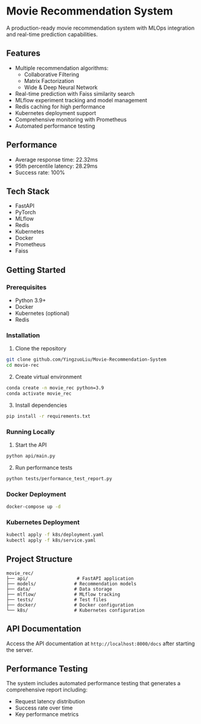 # Movie Recommendation System

A production-ready movie recommendation system with MLOps integration and real-time prediction capabilities.

## Features

- Multiple recommendation algorithms:
  - Collaborative Filtering
  - Matrix Factorization
  - Wide & Deep Neural Network
- Real-time prediction with Faiss similarity search
- MLflow experiment tracking and model management
- Redis caching for high performance
- Kubernetes deployment support
- Comprehensive monitoring with Prometheus
- Automated performance testing

## Performance

- Average response time: 22.32ms
- 95th percentile latency: 28.29ms
- Success rate: 100%

## Tech Stack

- FastAPI
- PyTorch
- MLflow
- Redis
- Kubernetes
- Docker
- Prometheus
- Faiss

## Getting Started

### Prerequisites

- Python 3.9+
- Docker
- Kubernetes (optional)
- Redis

### Installation

1. Clone the repository
```bash
git clone github.com/YingzuoLiu/Movie-Recommendation-System
cd movie-rec
```

2. Create virtual environment
```bash
conda create -n movie_rec python=3.9
conda activate movie_rec
```

3. Install dependencies
```bash
pip install -r requirements.txt
```

### Running Locally

1. Start the API
```bash
python api/main.py
```

2. Run performance tests
```bash
python tests/performance_test_report.py
```

### Docker Deployment

```bash
docker-compose up -d
```

### Kubernetes Deployment

```bash
kubectl apply -f k8s/deployment.yaml
kubectl apply -f k8s/service.yaml
```

## Project Structure

```
movie_rec/
├── api/                  # FastAPI application
├── models/              # Recommendation models
├── data/                # Data storage
├── mlflow/              # MLflow tracking
├── tests/               # Test files
├── docker/              # Docker configuration
└── k8s/                 # Kubernetes configuration
```

## API Documentation

Access the API documentation at `http://localhost:8000/docs` after starting the server.

## Performance Testing

The system includes automated performance testing that generates a comprehensive report including:
- Request latency distribution
- Success rate over time
- Key performance metrics

